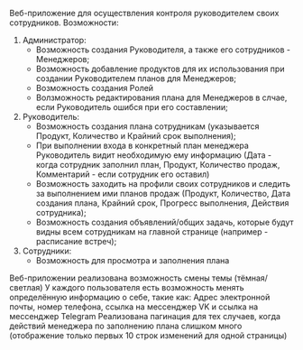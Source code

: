 Веб-приложение для осуществления контроля руководителем своих сотрудников.
Возможности:
1) Администратор:
   - Возможность создания Руководителя, а также его сотрудников - Менеджеров;
   - Возможность добавление продуктов для их использования при создании Руководителем планов для Менеджеров;
   - Возможность создания Ролей
   - Волзможность редактирования плана для Менеджеров в слчае, если Руководитель ошибся при его составлении;
2) Руководитель:
   - Возможность создания плана сотрудникам (указывается Продукт, Количество и Крайний срок выполнения);
   - При выполнении входа в конкретный план менеджера Руководитель видит необходимую ему информацию (Дата - когда сотрудник заполнил план,	Продукт,	Количество продаж,	Комментарий - если сотрудник его оставил)
   - Возможность заходить на профили своих сотрудников и следить за выполнением ими планов продаж (Продукт, Количество, Дата создания плана, Крайний срок, Прогресс выполнения, Действия сотрудника);
   - Возможность создания объявлений/общих задачь, которые будут видны всем сотрудникам на главной странице (например - расписание встреч);
3) Сотрудники:
   - Возможность для просмотра и заполнения плана


Веб-приложении реализована возможность смены темы (тёмная/светлая)
У каждого пользователя есть возможность менять определённую информацию о себе, такие как: Адрес электронной почты, номер телефона, ссылка на мессенджер VK и ссылка на мессенджер Telegram
Реализована пагинация для тех случаев, когда действий менеджера по заполнению плана слишком много (отображение только первых 10 строк изменений для одной страницы)

